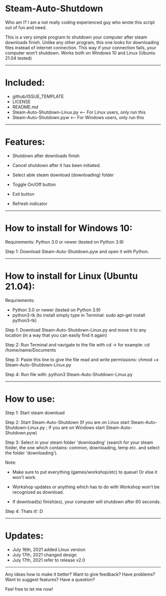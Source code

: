 # Steam-Auto-Shutdown
Who am I?  I am a not really coding experienced guy who wrote this script out of fun and need.

This is a very simple program to shutdown your computer after steam downloads finish. 
Unlike any other program, this one looks for downloading files instead of internet connection. 
This way if your connection fails, your computer won't shutdown. Works both on Windows 10 and Linux (Ubuntu 21.04 tested)

-----

# Included:
- github/ISSUE_TEMPLATE
- LICENSE
- README.md
- Steam-Auto-Shutdown-Linux.py <-- For Linux users, only run this
- Steam-Auto-Shutdown.pyw <-- For Windows users, only run this

-----

# Features:


- Shutdown after downloads finish


- Cancel shutdown after it has been initiated.


- Select able steam download (downloading) folder


- Toggle On/Off button

- Exit button


- Refresh indicator

-----

# How to install for Windows 10:


Requirements: Python 3.0 or newer (tested on Python 3.9)

 
Step 1: Download Steam-Auto-Shutdown.pyw and open it with Python.

-----

# How to install for Linux (Ubuntu 21.04):


Requriements: 
- Python 3.0 or newer (tested on Python 3.9)
- python3-tk (to install simply type in Terminal: sudo apt-get install python3-tk)


Step 1: Download Steam-Auto-Shutdown-Linux.py and move it to any location (in a way that you can easily find it again)


Step 2: Run Terminal and navigate to the file with cd -> for example: cd /home/name/Documents


Step 3: Paste this line to give the file read and write permissions: chmod +x Steam-Auto-Shutdown-Linux.py


Step 4: Run file with: python3 Steam-Auto-Shutdown-Linux.py


---------

# How to use:


Step 1: Start steam download


Step 2: Start Steam-Auto-Shutdown (If you are on Linux start Steam-Auto-Shutdown-Linux.py ; If you are on Windows start Steam-Auto-Shutdown.pyw)


Step 3: Select in your steam folder 'downloading' (search for your steam folder, the one which contains: common, downloading, temp etc. and select the folder 'downloading').


Note:


- Make sure to put everything (games/workshop/etc) to queue! Or else it won't work.


- Workshop updates or anything which has to do with Workshop won't be recognized as download.


- If download(s) finish(es), your computer will shutdown after 60 seconds.


Step 4: Thats it! :D

-----------
# Updates:
- July 16th, 2021 added Linux version
- July 17th, 2021 changed design
- July 17th, 2021 refer to release v2.0

---------
Any ideas how to make it better? Want to give feedback? Have problems? Want to suggest features? Have a question?


Feel free to let me now!
